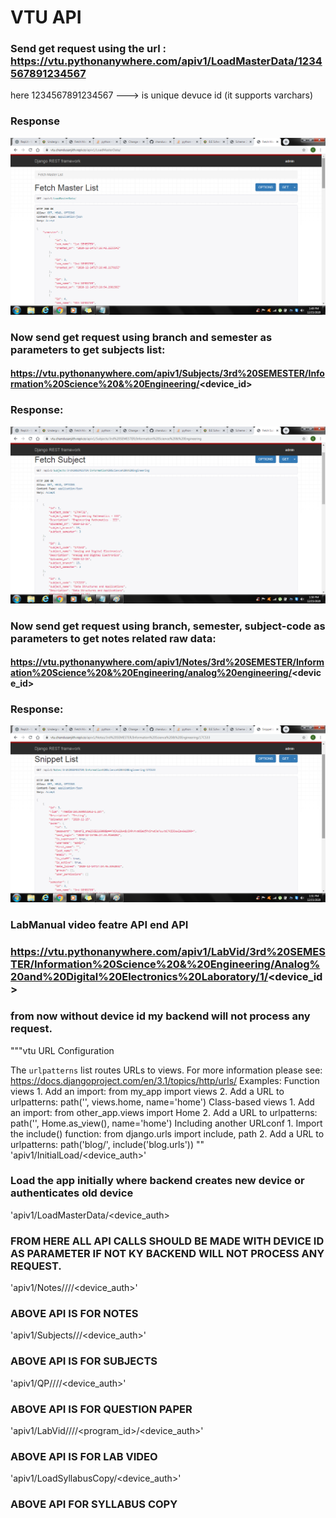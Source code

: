 
# VTU API
### Send get request using the url : https://vtu.pythonanywhere.com/apiv1/LoadMasterData/1234567891234567
here 1234567891234567 ---> is unique devuce id (it supports varchars)

### Response

![alt text](https://github.com/chandusanjith/VTU/blob/master/vtu1.png?raw=true)

### Now send get request using branch and semester as parameters to get subjects list:
#### https://vtu.pythonanywhere.com/apiv1/Subjects/3rd%20SEMESTER/Information%20Science%20&%20Engineering/<device_id>
### Response:
![alt text](https://github.com/chandusanjith/VTU/blob/master/vtu2.png?raw=true)

### Now send get request using branch, semester, subject-code as parameters to get notes related raw data:
#### https://vtu.pythonanywhere.com/apiv1/Notes/3rd%20SEMESTER/Information%20Science%20&%20Engineering/analog%20engineering/<device_id>

### Response:

![alt text](https://github.com/chandusanjith/VTU/blob/master/vtu3.png?raw=true)



### LabManual video featre API end API

### https://vtu.pythonanywhere.com/apiv1/LabVid/3rd%20SEMESTER/Information%20Science%20&%20Engineering/Analog%20and%20Digital%20Electronics%20Laboratory/1/<device_id>

### from now without device id my backend will not process any request.


"""vtu URL Configuration

The `urlpatterns` list routes URLs to views. For more information please see:
    https://docs.djangoproject.com/en/3.1/topics/http/urls/
Examples:
Function views
    1. Add an import:  from my_app import views
    2. Add a URL to urlpatterns:  path('', views.home, name='home')
Class-based views
    1. Add an import:  from other_app.views import Home
    2. Add a URL to urlpatterns:  path('', Home.as_view(), name='home')
Including another URLconf
    1. Import the include() function: from django.urls import include, path
    2. Add a URL to urlpatterns:  path('blog/', include('blog.urls'))
""
       'apiv1/InitialLoad/<device_auth>'
### Load the app initially where backend creates new device or authenticates old device
  'apiv1/LoadMasterData/<device_auth>
### FROM HERE ALL API CALLS SHOULD BE MADE WITH DEVICE ID AS PARAMETER IF NOT KY BACKEND WILL NOT PROCESS ANY REQUEST. 
 'apiv1/Notes/<sem>/<branch>/<subject>/<device_auth>'
### ABOVE API IS FOR NOTES
 'apiv1/Subjects/<sem>/<branch>/<device_auth>'
### ABOVE API IS FOR SUBJECTS
  'apiv1/QP/<sem>/<branch>/<subject>/<device_auth>'
### ABOVE API IS FOR QUESTION PAPER 
  'apiv1/LabVid/<sem>/<branch>/<subject>/<program_id>/<device_auth>'
### ABOVE API IS FOR LAB VIDEO
 'apiv1/LoadSyllabusCopy/<device_auth>'
### ABOVE API FOR SYLLABUS COPY
